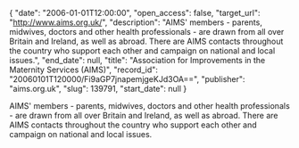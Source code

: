 {
  "date": "2006-01-01T12:00:00", 
  "open_access": false, 
  "target_url": "http://www.aims.org.uk/", 
  "description": "AIMS' members - parents, midwives, doctors and other health professionals - are drawn from all over Britain and Ireland, as well as abroad. There are AIMS contacts throughout the country who support each other and campaign on national and local issues.", 
  "end_date": null, 
  "title": "Association for Improvements in the Maternity Services (AIMS)", 
  "record_id": "20060101T120000/Fi9aGP7jnapemjgeKJd3OA==", 
  "publisher": "aims.org.uk", 
  "slug": 139791, 
  "start_date": null
}

AIMS' members - parents, midwives, doctors and other health professionals - are drawn from all over Britain and Ireland, as well as abroad. There are AIMS contacts throughout the country who support each other and campaign on national and local issues.